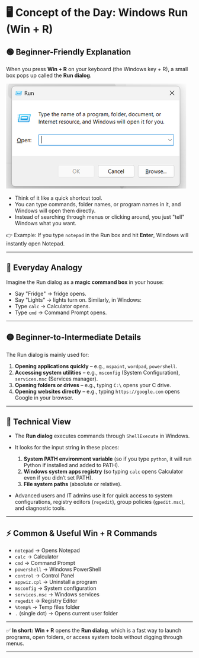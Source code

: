 # 🖥️ Concept of the Day: **Windows Run (Win + R)**

## 🟢 Beginner-Friendly Explanation

When you press **Win + R** on your keyboard (the Windows key + R), a small box pops up called the **Run dialog**.

![Win + R run dialog](/images/September-2025/17-09-2025/Screenshot%202025-09-17%20150439.png)

* Think of it like a quick shortcut tool.
* You can type commands, folder names, or program names in it, and Windows will open them directly.
* Instead of searching through menus or clicking around, you just "tell" Windows what you want.

👉 Example: If you type `notepad` in the Run box and hit **Enter**, Windows will instantly open Notepad.

---

## 🔵 Everyday Analogy

Imagine the Run dialog as a **magic command box** in your house:

* Say "Fridge" → fridge opens.
* Say "Lights" → lights turn on.
  Similarly, in Windows:
* Type `calc` → Calculator opens.
* Type `cmd` → Command Prompt opens.

---

## 🟡 Beginner-to-Intermediate Details

The Run dialog is mainly used for:

1. **Opening applications quickly** – e.g., `mspaint`, `wordpad`, `powershell`.
2. **Accessing system utilities** – e.g., `msconfig` (System Configuration), `services.msc` (Services manager).
3. **Opening folders or drives** – e.g., typing `C:\` opens your C drive.
4. **Opening websites directly** – e.g., typing `https://google.com` opens Google in your browser.

---

## 🔴 Technical View

* The **Run dialog** executes commands through `ShellExecute` in Windows.
* It looks for the input string in these places:

  1. **System PATH environment variable** (so if you type `python`, it will run Python if installed and added to PATH).
  2. **Windows system apps registry** (so typing `calc` opens Calculator even if you didn’t set PATH).
  3. **File system paths** (absolute or relative).
* Advanced users and IT admins use it for quick access to system configurations, registry editors (`regedit`), group policies (`gpedit.msc`), and diagnostic tools.

---

## ⚡ Common & Useful Win + R Commands

* `notepad` → Opens Notepad
* `calc` → Calculator
* `cmd` → Command Prompt
* `powershell` → Windows PowerShell
* `control` → Control Panel
* `appwiz.cpl` → Uninstall a program
* `msconfig` → System configuration
* `services.msc` → Windows services
* `regedit` → Registry Editor
* `%temp%` → Temp files folder
* `.` (single dot) → Opens current user folder

---

✅ **In short:**
**Win + R** opens the **Run dialog**, which is a fast way to launch programs, open folders, or access system tools without digging through menus.

---
